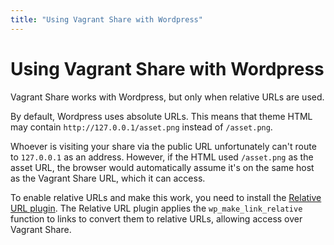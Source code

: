 ```yaml
---
title: "Using Vagrant Share with Wordpress"
---
```


# Using Vagrant Share with Wordpress

Vagrant Share works with Wordpress, but only when relative URLs are used.

By default, Wordpress uses absolute URLs. This means
that theme HTML may contain `http://127.0.0.1/asset.png` instead
of `/asset.png`.

Whoever is visiting your share via the public URL unfortunately can't
route to `127.0.0.1` as an address. However, if the HTML used
`/asset.png` as the asset URL, the browser would automatically assume it's on the same
host as the Vagrant Share URL, which it can access.

To enable relative URLs and make this work, you need to install the
[Relative URL plugin](https://wordpress.org/plugins/relative-url/).
The Relative URL plugin applies the `wp_make_link_relative` function to
links to convert them to relative URLs, allowing access over Vagrant
Share.

